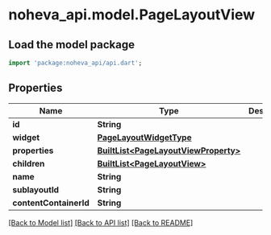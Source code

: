 # noheva_api.model.PageLayoutView

## Load the model package
```dart
import 'package:noheva_api/api.dart';
```

## Properties
Name | Type | Description | Notes
------------ | ------------- | ------------- | -------------
**id** | **String** |  | 
**widget** | [**PageLayoutWidgetType**](PageLayoutWidgetType.md) |  | 
**properties** | [**BuiltList&lt;PageLayoutViewProperty&gt;**](PageLayoutViewProperty.md) |  | 
**children** | [**BuiltList&lt;PageLayoutView&gt;**](PageLayoutView.md) |  | 
**name** | **String** |  | [optional] 
**sublayoutId** | **String** |  | [optional] 
**contentContainerId** | **String** |  | [optional] 

[[Back to Model list]](../README.md#documentation-for-models) [[Back to API list]](../README.md#documentation-for-api-endpoints) [[Back to README]](../README.md)


